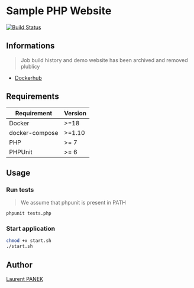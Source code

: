 # Sample PHP Website

[![Build Status](https://jenkins.laurentpanek.me/buildStatus/icon?job=samplephpwebsite%2Fv1)](https://jenkins.laurentpanek.me/job/samplephpwebsite/job/v1/)

## Informations

> Job build history and demo website has been archived and removed plublicy

- [Dockerhub](https://hub.docker.com/r/laurentpanek/samplephpwebsite)

## Requirements

| Requirement    | Version |
| -------------- | ------- |
| Docker         | >=18    |
| docker-compose | >=1.10  |
| PHP            | >= 7    |
| PHPUnit        | >= 6    |

## Usage

### Run tests

> We assume that phpunit is present in PATH

```bash
phpunit tests.php
```

### Start application

```bash
chmod +x start.sh
./start.sh
```

## Author

[Laurent PANEK](https://github.com/Laurent-PANEK)
